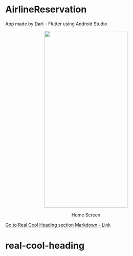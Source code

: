 # AirlineReservation

App made by Dart - Flutter using Android Studio
<p align="center">
<img src="https://user-images.githubusercontent.com/91725107/186137752-ca3126ee-ff66-460c-97d0-1b8cf1a35ffe.jpeg" width="260" height="550" />
</p>
<p align="center">
  Home Screen
  </p>


[Go to Real Cool Heading section](#real-cool-heading)
	[Markdown - Link](#Link)
# real-cool-heading
